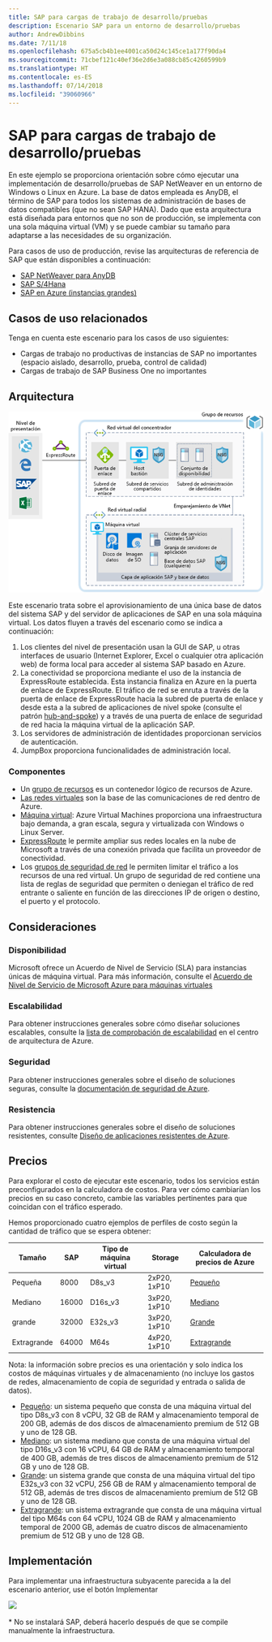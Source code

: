 ```yaml
---
title: SAP para cargas de trabajo de desarrollo/pruebas
description: Escenario SAP para un entorno de desarrollo/pruebas
author: AndrewDibbins
ms.date: 7/11/18
ms.openlocfilehash: 675a5cb4b1ee4001ca50d24c145ce1a177f90da4
ms.sourcegitcommit: 71cbef121c40ef36e2d6e3a088cb85c4260599b9
ms.translationtype: HT
ms.contentlocale: es-ES
ms.lasthandoff: 07/14/2018
ms.locfileid: "39060966"
---
```

# <a name="sap-for-devtest-workloads"></a>SAP para cargas de trabajo de desarrollo/pruebas

En este ejemplo se proporciona orientación sobre cómo ejecutar una implementación de desarrollo/pruebas de SAP NetWeaver en un entorno de Windows o Linux en Azure. La base de datos empleada es AnyDB, el término de SAP para todos los sistemas de administración de bases de datos compatibles (que no sean SAP HANA). Dado que esta arquitectura está diseñada para entornos que no son de producción, se implementa con una sola máquina virtual (VM) y se puede cambiar su tamaño para adaptarse a las necesidades de su organización.

Para casos de uso de producción, revise las arquitecturas de referencia de SAP que están disponibles a continuación:

* [SAP NetWeaver para AnyDB][sap-netweaver]
* [SAP S/4Hana][sap-hana]
* [SAP en Azure (instancias grandes)][sap-large]

## <a name="related-use-cases"></a>Casos de uso relacionados

Tenga en cuenta este escenario para los casos de uso siguientes:

* Cargas de trabajo no productivas de instancias de SAP no importantes (espacio aislado, desarrollo, prueba, control de calidad)
* Cargas de trabajo de SAP Business One no importantes

## <a name="architecture"></a>Arquitectura

![Diagrama](media/sap-2tier/SAP-Infra-2Tier_finalversion.png)

Este escenario trata sobre el aprovisionamiento de una única base de datos del sistema SAP y del servidor de aplicaciones de SAP en una sola máquina virtual. Los datos fluyen a través del escenario como se indica a continuación:

1. Los clientes del nivel de presentación usan la GUI de SAP, u otras interfaces de usuario (Internet Explorer, Excel o cualquier otra aplicación web) de forma local para acceder al sistema SAP basado en Azure.
2. La conectividad se proporciona mediante el uso de la instancia de ExpressRoute establecida. Esta instancia finaliza en Azure en la puerta de enlace de ExpressRoute. El tráfico de red se enruta a través de la puerta de enlace de ExpressRoute hacia la subred de puerta de enlace y desde esta a la subred de aplicaciones de nivel spoke (consulte el patrón [hub-and-spoke][hub-spoke]) y a través de una puerta de enlace de seguridad de red hacia la máquina virtual de la aplicación SAP.
3. Los servidores de administración de identidades proporcionan servicios de autenticación.
4. JumpBox proporciona funcionalidades de administración local.

### <a name="components"></a>Componentes

* Un [grupo de recursos](/azure/azure-resource-manager/resource-group-overview#resource-groups) es un contenedor lógico de recursos de Azure.
* [Las redes virtuales](/azure/virtual-network/virtual-networks-overview) son la base de las comunicaciones de red dentro de Azure.
* [Máquina virtual](/azure/virtual-machines/windows/overview): Azure Virtual Machines proporciona una infraestructura bajo demanda, a gran escala, segura y virtualizada con Windows o Linux Server.
* [ExpressRoute](/azure/expressroute/expressroute-introduction) le permite ampliar sus redes locales en la nube de Microsoft a través de una conexión privada que facilita un proveedor de conectividad.
* Los [grupos de seguridad de red](/azure/virtual-network/security-overview) le permiten limitar el tráfico a los recursos de una red virtual. Un grupo de seguridad de red contiene una lista de reglas de seguridad que permiten o deniegan el tráfico de red entrante o saliente en función de las direcciones IP de origen o destino, el puerto y el protocolo. 

## <a name="considerations"></a>Consideraciones

### <a name="availability"></a>Disponibilidad

 Microsoft ofrece un Acuerdo de Nivel de Servicio (SLA) para instancias únicas de máquina virtual. Para más información, consulte el [Acuerdo de Nivel de Servicio de Microsoft Azure para máquinas virtuales](https://azure.microsoft.com/support/legal/sla/virtual-machines)

### <a name="scalability"></a>Escalabilidad

Para obtener instrucciones generales sobre cómo diseñar soluciones escalables, consulte la [lista de comprobación de escalabilidad][scalability] en el centro de arquitectura de Azure.

### <a name="security"></a>Seguridad

Para obtener instrucciones generales sobre el diseño de soluciones seguras, consulte la [documentación de seguridad de Azure][security].

### <a name="resiliency"></a>Resistencia

Para obtener instrucciones generales sobre el diseño de soluciones resistentes, consulte [Diseño de aplicaciones resistentes de Azure][resiliency].

## <a name="pricing"></a>Precios

Para explorar el costo de ejecutar este escenario, todos los servicios están preconfigurados en la calculadora de costos.  Para ver cómo cambiarían los precios en su caso concreto, cambie las variables pertinentes para que coincidan con el tráfico esperado.

Hemos proporcionado cuatro ejemplos de perfiles de costo según la cantidad de tráfico que se espera obtener:

|Tamaño|SAP|Tipo de máquina virtual|Storage|Calculadora de precios de Azure|
|----|----|-------|-------|---------------|
|Pequeña|8000|D8s_v3|2xP20, 1xP10|[Pequeño](https://azure.com/e/9d26b9612da9466bb7a800eab56e71d1)|
|Mediano|16000|D16s_v3|3xP20, 1xP10|[Mediano](https://azure.com/e/465bd07047d148baab032b2f461550cd)|
grande|32000|E32s_v3|3xP20, 1xP10|[Grande](https://azure.com/e/ada2e849d68b41c3839cc976000c6931)|
Extragrande|64000|M64s|4xP20, 1xP10|[Extragrande](https://azure.com/e/975fb58a965c4fbbb54c5c9179c61cef)|

Nota: la información sobre precios es una orientación y solo indica los costos de máquinas virtuales y de almacenamiento (no incluye los gastos de redes, almacenamiento de copia de seguridad y entrada o salida de datos).

* [Pequeño](https://azure.com/e/9d26b9612da9466bb7a800eab56e71d1): un sistema pequeño que consta de una máquina virtual del tipo D8s_v3 con 8 vCPU, 32 GB de RAM y almacenamiento temporal de 200 GB, además de dos discos de almacenamiento premium de 512 GB y uno de 128 GB.
* [Mediano](https://azure.com/e/465bd07047d148baab032b2f461550cd): un sistema mediano que consta de una máquina virtual del tipo D16s_v3 con 16 vCPU, 64 GB de RAM y almacenamiento temporal de 400 GB, además de tres discos de almacenamiento premium de 512 GB y uno de 128 GB.
* [Grande](https://azure.com/e/ada2e849d68b41c3839cc976000c6931): un sistema grande que consta de una máquina virtual del tipo E32s_v3 con 32 vCPU, 256 GB de RAM y almacenamiento temporal de 512 GB, además de tres discos de almacenamiento premium de 512 GB y uno de 128 GB.
* [Extragrande](https://azure.com/e/975fb58a965c4fbbb54c5c9179c61cef): un sistema extragrande que consta de una máquina virtual del tipo M64s con 64 vCPU, 1024 GB de RAM y almacenamiento temporal de 2000 GB, además de cuatro discos de almacenamiento premium de 512 GB y uno de 128 GB.

## <a name="deployment"></a>Implementación

Para implementar una infraestructura subyacente parecida a la del escenario anterior, use el botón Implementar

<a href="https://portal.azure.com/#create/Microsoft.Template/uri/https%3A%2F%2Fraw.githubusercontent.com%2Fmspnp%2Fsolution-architectures%2Fmaster%2Fapps%2Fsap-2tier%2Fazuredeploy.json" target="_blank">
    <img src="http://azuredeploy.net/deploybutton.png"/>
</a>

\* No se instalará SAP, deberá hacerlo después de que se compile manualmente la infraestructura.

<!-- links -->
[reference architecture]:  /azure/architecture/reference-architectures/sap
[resiliency]: /azure/architecture/resiliency/
[security]: /azure/security/
[scalability]: /azure/architecture/checklist/scalability
[sap-netweaver]: /azure/architecture/reference-architectures/sap/sap-netweaver
[sap-hana]: /azure/architecture/reference-architectures/sap/sap-s4hana
[sap-large]: /azure/architecture/reference-architectures/sap/hana-large-instances
[hub-spoke]: /azure/architecture/reference-architectures/hybrid-networking/hub-spoke